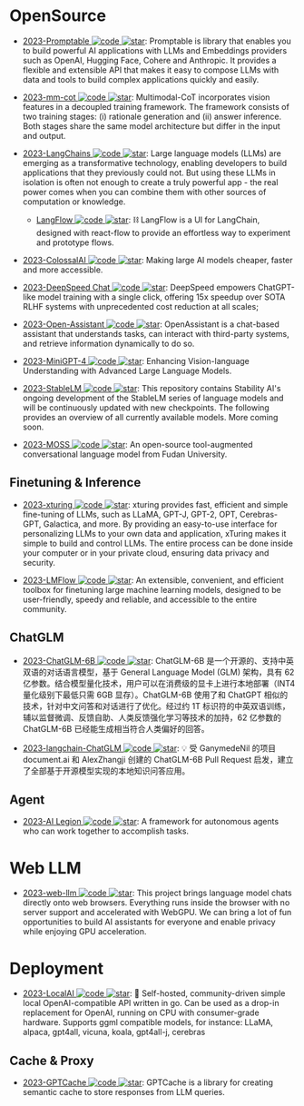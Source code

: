 # OpenSource

- [2023-Promptable ![code](https://ng-tech.icu/assets/code.svg) ![star](https://img.shields.io/github/stars/cfortuner/promptable)](https://github.com/cfortuner/promptable): Promptable is library that enables you to build powerful AI applications with LLMs and Embeddings providers such as OpenAI, Hugging Face, Cohere and Anthropic. It provides a flexible and extensible API that makes it easy to compose LLMs with data and tools to build complex applications quickly and easily.

- [2023-mm-cot ![code](https://ng-tech.icu/assets/code.svg) ![star](https://img.shields.io/github/stars/amazon-science/mm-cot)](https://github.com/amazon-science/mm-cot): Multimodal-CoT incorporates vision features in a decoupled training framework. The framework consists of two training stages: (i) rationale generation and (ii) answer inference. Both stages share the same model architecture but differ in the input and output.

- [2023-LangChains ![code](https://ng-tech.icu/assets/code.svg) ![star](https://img.shields.io/github/stars/hwchase17/langchain)](https://github.com/hwchase17/langchain): Large language models (LLMs) are emerging as a transformative technology, enabling developers to build applications that they previously could not. But using these LLMs in isolation is often not enough to create a truly powerful app - the real power comes when you can combine them with other sources of computation or knowledge.

  - [LangFlow ![code](https://ng-tech.icu/assets/code.svg) ![star](https://img.shields.io/github/stars/logspace-ai/langflow)](https://github.com/logspace-ai/langflow): ⛓️ LangFlow is a UI for LangChain, designed with react-flow to provide an effortless way to experiment and prototype flows.

- [2023-ColossalAI ![code](https://ng-tech.icu/assets/code.svg) ![star](https://img.shields.io/github/stars/hpcaitech/ColossalAI)](https://github.com/hpcaitech/ColossalAI): Making large AI models cheaper, faster and more accessible.

- [2023-DeepSpeed Chat ![code](https://ng-tech.icu/assets/code.svg) ![star](https://img.shields.io/github/stars/microsoft/DeepSpeed)](https://github.com/microsoft/DeepSpeed): DeepSpeed empowers ChatGPT-like model training with a single click, offering 15x speedup over SOTA RLHF systems with unprecedented cost reduction at all scales;

- [2023-Open-Assistant ![code](https://ng-tech.icu/assets/code.svg) ![star](https://img.shields.io/github/stars/LAION-AI/Open-Assistant)](https://github.com/LAION-AI/Open-Assistant): OpenAssistant is a chat-based assistant that understands tasks, can interact with third-party systems, and retrieve information dynamically to do so.

- [2023-MiniGPT-4 ![code](https://ng-tech.icu/assets/code.svg) ![star](https://img.shields.io/github/stars/Vision-CAIR/MiniGPT-4)](https://github.com/Vision-CAIR/MiniGPT-4): Enhancing Vision-language Understanding with Advanced Large Language Models.

- [2023-StableLM ![code](https://ng-tech.icu/assets/code.svg) ![star](https://img.shields.io/github/stars/Stability-AI/StableLM)](https://github.com/Stability-AI/StableLM): This repository contains Stability AI's ongoing development of the StableLM series of language models and will be continuously updated with new checkpoints. The following provides an overview of all currently available models. More coming soon.

- [2023-MOSS ![code](https://ng-tech.icu/assets/code.svg) ![star](https://img.shields.io/github/stars/OpenLMLab/MOSS)](https://github.com/OpenLMLab/MOSS): An open-source tool-augmented conversational language model from Fudan University.

## Finetuning & Inference

- [2023-xturing ![code](https://ng-tech.icu/assets/code.svg) ![star](https://img.shields.io/github/stars/stochasticai/xturing)](https://github.com/stochasticai/xturing): xturing provides fast, efficient and simple fine-tuning of LLMs, such as LLaMA, GPT-J, GPT-2, OPT, Cerebras-GPT, Galactica, and more. By providing an easy-to-use interface for personalizing LLMs to your own data and application, xTuring makes it simple to build and control LLMs. The entire process can be done inside your computer or in your private cloud, ensuring data privacy and security.

- [2023-LMFlow ![code](https://ng-tech.icu/assets/code.svg) ![star](https://img.shields.io/github/stars/OptimalScale/LMFlow)](https://github.com/OptimalScale/LMFlow): An extensible, convenient, and efficient toolbox for finetuning large machine learning models, designed to be user-friendly, speedy and reliable, and accessible to the entire community.

## ChatGLM

- [2023-ChatGLM-6B ![code](https://ng-tech.icu/assets/code.svg) ![star](https://img.shields.io/github/stars/THUDM/ChatGLM-6B)](https://github.com/THUDM/ChatGLM-6B): ChatGLM-6B 是一个开源的、支持中英双语的对话语言模型，基于 General Language Model (GLM) 架构，具有 62 亿参数。结合模型量化技术，用户可以在消费级的显卡上进行本地部署（INT4 量化级别下最低只需 6GB 显存）。ChatGLM-6B 使用了和 ChatGPT 相似的技术，针对中文问答和对话进行了优化。经过约 1T 标识符的中英双语训练，辅以监督微调、反馈自助、人类反馈强化学习等技术的加持，62 亿参数的 ChatGLM-6B 已经能生成相当符合人类偏好的回答。

- [2023-langchain-ChatGLM ![code](https://ng-tech.icu/assets/code.svg) ![star](https://img.shields.io/github/stars/imClumsyPanda/langchain-ChatGLM)](https://github.com/imClumsyPanda/langchain-ChatGLM): 💡 受 GanymedeNil 的项目 document.ai 和 AlexZhangji 创建的 ChatGLM-6B Pull Request 启发，建立了全部基于开源模型实现的本地知识问答应用。

## Agent

- [2023-AI Legion ![code](https://ng-tech.icu/assets/code.svg) ![star](https://img.shields.io/github/stars/eumemic/ai-legion)](https://github.com/eumemic/ai-legion): A framework for autonomous agents who can work together to accomplish tasks.

# Web LLM

- [2023-web-llm ![code](https://ng-tech.icu/assets/code.svg) ![star](https://img.shields.io/github/stars/mlc-ai/web-llm)](https://github.com/mlc-ai/web-llm): This project brings language model chats directly onto web browsers. Everything runs inside the browser with no server support and accelerated with WebGPU. We can bring a lot of fun opportunities to build AI assistants for everyone and enable privacy while enjoying GPU acceleration.

# Deployment

- [2023-LocalAI ![code](https://ng-tech.icu/assets/code.svg) ![star](https://img.shields.io/github/stars/go-skynet/LocalAI)](https://github.com/go-skynet/LocalAI): 🤖 Self-hosted, community-driven simple local OpenAI-compatible API written in go. Can be used as a drop-in replacement for OpenAI, running on CPU with consumer-grade hardware. Supports ggml compatible models, for instance: LLaMA, alpaca, gpt4all, vicuna, koala, gpt4all-j, cerebras

## Cache & Proxy

- [2023-GPTCache ![code](https://ng-tech.icu/assets/code.svg) ![star](https://img.shields.io/github/stars/zilliztech/GPTCache)](https://github.com/zilliztech/GPTCache): GPTCache is a library for creating semantic cache to store responses from LLM queries.
